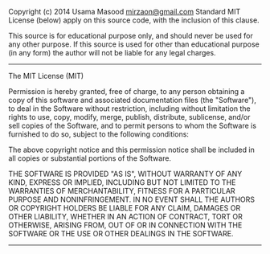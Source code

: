 Copyright (c) 2014 Usama Masood <mirzaon@gmail.com>
Standard MIT License (below) apply on this source code, with the inclusion 
of this clause.

This source is for educational purpose only, and should never be used for
any other purpose. If this source is used for other than educational purpose
(in any form) the author will not be liable for any legal charges.
____________________________________________________________________________
The MIT License (MIT)

Permission is hereby granted, free of charge, to any person obtaining a copy
of this software and associated documentation files (the "Software"), to deal
in the Software without restriction, including without limitation the rights
to use, copy, modify, merge, publish, distribute, sublicense, and/or sell
copies of the Software, and to permit persons to whom the Software is
furnished to do so, subject to the following conditions:

The above copyright notice and this permission notice shall be included in
all copies or substantial portions of the Software.

THE SOFTWARE IS PROVIDED "AS IS", WITHOUT WARRANTY OF ANY KIND, EXPRESS OR
IMPLIED, INCLUDING BUT NOT LIMITED TO THE WARRANTIES OF MERCHANTABILITY,
FITNESS FOR A PARTICULAR PURPOSE AND NONINFRINGEMENT. IN NO EVENT SHALL THE
AUTHORS OR COPYRIGHT HOLDERS BE LIABLE FOR ANY CLAIM, DAMAGES OR OTHER
LIABILITY, WHETHER IN AN ACTION OF CONTRACT, TORT OR OTHERWISE, ARISING FROM,
OUT OF OR IN CONNECTION WITH THE SOFTWARE OR THE USE OR OTHER DEALINGS IN
THE SOFTWARE.
____________________________________________________________________________
